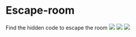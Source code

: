 # Escape-room
Find the hidden code to escape the room
![]("escape.png")
![]("game.png")
![]("game2.png)